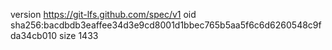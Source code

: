 version https://git-lfs.github.com/spec/v1
oid sha256:bacdbdb3eaffee34d3e9cd8001d1bbec765b5aa5f6c6d6260548c9fda34cb010
size 1433
